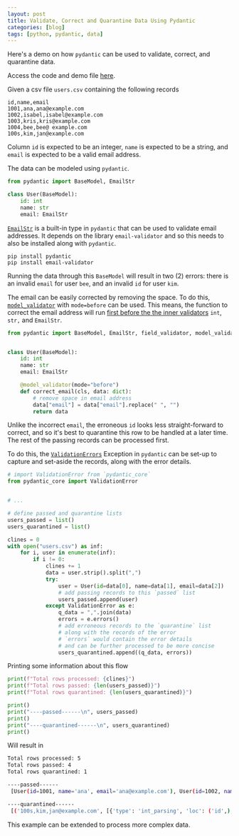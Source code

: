 ```yaml
---
layout: post
title: Validate, Correct and Quarantine Data Using Pydantic
categories: [blog]
tags: [python, pydantic, data]
---
```



Here's a demo on how `pydantic` can be used to validate, correct, and quarantine data.

Access the code and demo file [here](https://github.com/maryletteroa/data_analytics/tree/main/demo/blog/2024-06-29-pydantic-validate-correct-quarantine).

Given a csv file `users.csv` containing the following records
```
id,name,email
1001,ana,ana@example.com
1002,isabel,isabel@example.com
1003,kris,kris@example.com
1004,bee,bee@ example.com
100s,kim,jan@example.com
```
Column `id` is expected to be an integer, `name` is expected to be a string, and `email` is expected to be a valid email address.

The data can be modeled using `pydantic`.

```python
from pydantic import BaseModel, EmailStr

class User(BaseModel):
    id: int
    name: str
    email: EmailStr
```

[`EmailStr`](https://docs.pydantic.dev/2.3/usage/types/string_types/) is a built-in type in `pydantic` that can be used to validate email addresses. It depends on the library `email-validator` and so this needs to also be installed along with `pydantic`.

```
pip install pydantic
pip install email-validator
```

Running the data through this `BaseModel` will result in two (2) errors: there is an invalid `email` for user `bee`, and an invalid `id` for user `kim`.

The email can be easily corrected by removing the space. To do this, [`model_validator`](https://docs.pydantic.dev/2.3/usage/validators/#model-validators) with `mode=before` can be used. This means, the function to correct the email address will run [first before the the inner validators](https://docs.pydantic.dev/2.3/usage/dataclasses/#initialization-hooks) `int`, `str,` and `EmailStr`.


```python
from pydantic import BaseModel, EmailStr, field_validator, model_validator


class User(BaseModel):
    id: int
    name: str
    email: EmailStr

    @model_validator(mode="before")
    def correct_email(cls, data: dict):
        # remove space in email address
        data["email"] = data["email"].replace(" ", "")
        return data
```

Unlike the incorrect `email`, the erroneous `id` looks less straight-forward to correct, and so it's best to quarantine this row to be handled at a later time. The rest of the passing records can be processed first. 

To do this, the [`ValidationErrors`](https://docs.pydantic.dev/2.3/errors/validation_errors/) Exception in `pydantic` can be set-up to capture and set-aside the records, along with the error details.


```python
# import ValidationError from `pydantic_core`
from pydantic_core import ValidationError


# ...

# define passed and quarantine lists
users_passed = list()
users_quarantined = list()

clines = 0
with open("users.csv") as inf:
    for i, user in enumerate(inf):
        if i != 0:
            clines += 1
            data = user.strip().split(",")
            try:
                user = User(id=data[0], name=data[1], email=data[2])
                # add passing records to this `passed` list
                users_passed.append(user)
            except ValidationError as e:
                q_data = ",".join(data)
                errors = e.errors()
                # add erroneous records to the `quarantine` list
                # along with the records of the error
                # `errors` would contain the error details
                # and can be further processed to be more concise
                users_quarantined.append((q_data, errors))
```

Printing some information about this flow

```python
print(f"Total rows processed: {clines}")
print(f"Total rows passed: {len(users_passed)}")
print(f"Total rows quarantined: {len(users_quarantined)}")

print()
print("----passed------\n", users_passed)
print()
print("----quarantined------\n", users_quarantined)
print()
```


Will result in

```bash
Total rows processed: 5
Total rows passed: 4     
Total rows quarantined: 1

----passed------
 [User(id=1001, name='ana', email='ana@example.com'), User(id=1002, name='isabel', email='isabel@example.com'), User(id=1003, name='kris', email='kris@example.com'), User(id=1004, name='bee', email='bee@example.com')]

----quarantined------
 [('100s,kim,jan@example.com', [{'type': 'int_parsing', 'loc': ('id',), 'msg': 'Input should be a valid integer, unable to parse string as an integer', 'input': '100s', 'url': 'https://errors.pydantic.dev/2.7/v/int_parsing'}])]
```

This example can be extended to process more complex data.